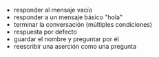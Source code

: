 - responder al mensaje vacío
- responder a un mensaje básico "hola"
- terminar la conversación (múltiples condiciones)
- respuesta por defecto
- guardar el nombre y preguntar por él
- reescribir una aserción como una pregunta
